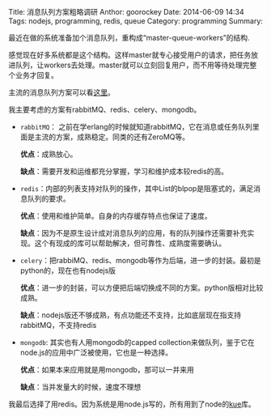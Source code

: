 Title: 消息队列方案粗略调研
Anthor: goorockey
Date: 2014-06-09 14:34
Tags: nodejs, programming, redis, queue
Category: programming
Summary:


最近在做的系统准备加个消息队列，重构成“master-queue-workers”的结构.

感觉现在好多系统都是这个结构。这样master就专心接受用户的请求，把任务放进队列，让workers去处理。master就可以立刻回复用户，而不用等待处理完整个业务才回复。

主流的消息队列方案可以看[这里](http://queues.io/)。

我主要考虑的方案有rabbitMQ、redis、celery、mongodb。

<!--more-->

- `rabbitMQ`： 之前在学erlang的时候就知道rabbitMQ，它在消息或任务队列里面是主流的方案，成熟稳定。同类的还有ZeroMQ等。

    **优点**：成熟放心。

    **缺点**：需要开发和运维都充分掌握，学习和维护成本较redis的高。

- `redis`：内部的列表支持对队列的操作，其中List的blpop是阻塞式的，满足消息队列的要求。

    **优点**：使用和维护简单。自身的内存缓存特点也保证了速度。

    **缺点**：因为不是原生设计成对消息队列的应用，有的队列操作还需要补充实现。这个有现成的库可以帮助解决，但可靠性、成熟度需要确认。

- `celery`：把rabbiMQ、redis、mongodb等作为后端，进一步的封装。最初是python的，现在也有nodejs版

    **优点**：进一步的封装，可以方便把后端切换成不同的方案。python版相对比较成熟。

    **缺点**：nodejs版还不够成熟，有点功能还不支持，比如底层现在指支持rabbitMQ，不支持redis

- `mongodb`: 其实也有人用mongodb的capped collection来做队列，鉴于它在node.js的应用中广泛被使用，它也是一种选择。

    **优点**：如果本来应用就是用mongodb，那可以一并来用

    **缺点**：当并发量大的时候，速度不理想

我最后选择了用redis。因为系统是用node.js写的，所有用到了node的[kue](https://github.com/LearnBoost/kue)库。
